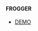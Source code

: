 #### FROGGER

- [DEMO](http://htmlpreview.github.io/?https://github.com/moT01/frogger/blob/master/index.html)
